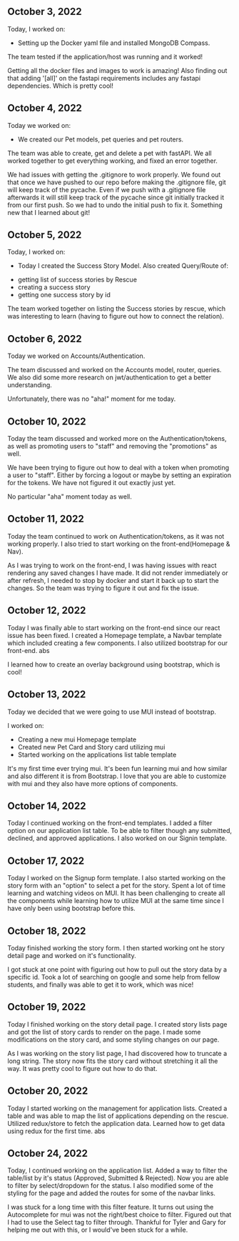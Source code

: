 ## October 3, 2022

Today, I worked on:

* Setting up the Docker yaml file and installed MongoDB Compass. 

The team tested if the application/host was running and it worked!

Getting all the docker files and images to work is amazing! Also finding out that adding '[all]' on the fastapi requirements includes any fastapi dependencies. Which is pretty cool!

## October 4, 2022

Today we worked on:

* We created our Pet models, pet queries and pet routers. 

The team was able to create, get and delete a pet with fastAPI. We all worked together to get everything working, and fixed an error together. 

We had issues with getting the .gitignore to work properly. We found out that once we have pushed to our repo before making the .gitignore file, git will keep track of the pycache. Even if we push with a .gitignore file afterwards it will still keep track of the pycache since git initially tracked it from our first push. So we had to undo the initial push to fix it. Something new that I learned about git! 

## October 5, 2022

Today, I worked on:

* Today I created the Success Story Model. 
Also created Query/Route of:
- getting list of success stories by Rescue
- creating a success story 
- getting one success story by id

The team worked together on listing the Success stories by rescue, which was interesting to learn (having to figure out how to connect the relation).  


## October 6, 2022

Today we worked on Accounts/Authentication. 

The team discussed and worked on the Accounts model, router, queries. We also did some more research on jwt/authentication to get a better understanding. 

Unfortunately, there was no "aha!" moment for me today. 


## October 10, 2022

Today the team discussed and worked more on the Authentication/tokens, as well as promoting users to "staff" and removing the "promotions" as well. 

We have been trying to figure out how to deal with a token when promoting a user to "staff". Either by forcing a logout or maybe by setting an expiration for the tokens. We have not figured it out exactly just yet. 

No particular "aha" moment today as well. 


## October 11, 2022

Today the team continued to work on Authentication/tokens, as it was not working properly. I also tried to start working on the front-end(Homepage & Nav).

As I was trying to work on the front-end, I was having issues with react rendering any saved changes I have made. It did not render immediately or after refresh, I needed to stop by docker and start it back up to start the changes. So the team was trying to figure it out and fix the issue. 


## October 12, 2022

Today I was finally able to start working on the front-end since our react issue has been fixed. I created a Homepage template, a Navbar template which included creating a few components. I also utilized bootstrap for our front-end. abs


I learned how to create an overlay background using bootstrap, which is cool! 


## October 13, 2022

Today we decided that we were going to use MUI instead of bootstrap.

I worked on:
- Creating a new mui Homepage template
- Created new Pet Card and Story card utilizing mui
- Started working on the applications list table template

It's my first time ever trying mui. It's been fun learning mui and how similar and also different it is from Bootstrap. I love that you are able to customize with mui and they also have more options of components.


## October 14, 2022

Today I continued working on the front-end templates. I added a filter option on our application list table. To be able to filter though any submitted, declined, and approved applications. I also worked on our Signin template. 


## October 17, 2022

Today I worked on the Signup form template. I also  started working on the story form with an "option" to select a pet for the story. Spent a lot of time learning and watching videos on MUI. It has been challenging to create all the components while learning how to utilize MUI at the same time since I have only been using bootstrap before this. 


## October 18, 2022

Today finished working the story form. I then started working ont he story detail page and worked on it's functionality. 

I got stuck at one point with figuring out how to pull out the story data by a specific id. Took a lot of searching on google and some help from fellow students, and finally was able to get it to work, which was nice! 


## October 19, 2022

Today I finished working on the story detail page. I created story lists page and got the list of story cards to render on the page. I made some modifications on the story card, and some styling changes on our page. 

As I was working on the story list page, I had discovered how to truncate a long string. The story now fits  the story card without stretching it all the way. It was pretty cool to figure out how to do that. 


## October 20, 2022

Today I started working on the management for application lists. Created a table and was able to map the list of applications depending on the rescue. Utilized redux/store to fetch the application data. Learned how to get data using redux for the first time. abs


## October 24, 2022

Today, I continued working on the application list. Added a way to filter the table/list by it's status (Approved, Submitted & Rejected). Now you are able to filter by select/dropdown for the status. I also modified some of the styling for the page and added the routes for some of the navbar links. 

I was stuck for a long time with this filter feature. It turns out using the Autocomplete for mui was not the right/best choice to filter. Figured out that I had to use the Select tag to filter through. Thankful for Tyler and Gary for helping me out with this, or I would've been stuck for a while. 